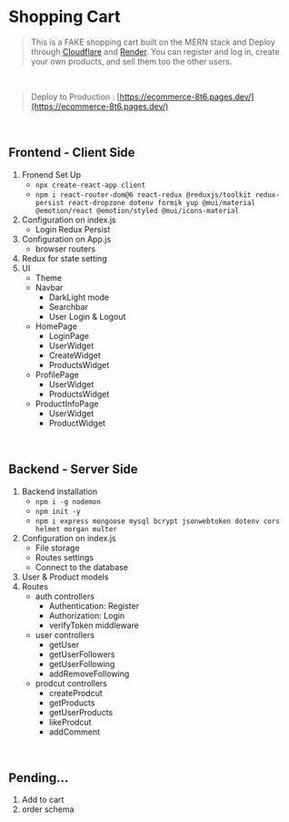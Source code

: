 # Shopping Cart

> This is a FAKE shopping cart built on the MERN stack and Deploy through [Cloudflare](https://www.cloudflare.com/) and [Render](https://dashboard.render.com/). You can register and log in, create your own products, and sell them too the other users.

<br />

> Deploy to Production : [https://ecommerce-8t6.pages.dev/](https://ecommerce-8t6.pages.dev/)

<br />

## Frontend - Client Side

1. Fronend Set Up
   - `npx create-react-app client`
   - `npm i react-router-dom@6 react-redux @reduxjs/toolkit redux-persist react-dropzone dotenv formik yup @mui/material @emotion/react @emotion/styled @mui/icons-material`
2. Configuration on index.js
   - Login Redux Persist
3. Configuration on App.js
   - browser routers
4. Redux for state setting
5. UI
   - Theme
   - Navbar
      - DarkLight mode
      - Searchbar
      - User Login & Logout
   - HomePage
     - LoginPage
      - UserWidget
      - CreateWidget
     - ProductsWidget
   - ProfilePage
     - UserWidget
     - ProductsWidget
   - ProductInfoPage
      - UserWidget
      - ProductWidget


<br />

## Backend - Server Side

1. Backend installation
   - `npm i -g nodemon`
   - `npm init -y`
   - `npm i express mongoose mysql bcrypt jsonwebtoken dotenv cors helmet morgan multer`
2. Configuration on index.js
   - File storage
   - Routes settings
   - Connect to the database
3. User & Product models
4. Routes
   - auth controllers
     - Authentication: Register
     - Authorization: Login
     - verifyToken middleware
   - user controllers
     - getUser
     - getUserFollowers
     - getUserFollowing
     - addRemoveFollowing
   - prodcut controllers
     - createProdcut
     - getProducts
     - getUserProducts
     - likeProdcut
     - addComment

<br />

## Pending...
1. Add to cart
2. order schema